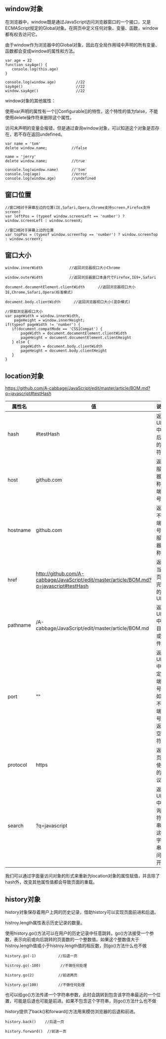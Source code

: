 ## window对象
在浏览器中，window既是通过JavaScript访问浏览器窗口的一个接口，又是ECMAScript规定的Global对象。在网页中定义任何对象、变量、函数，window都有权去访问它。  

由于window作为浏览器中的Global对象，因此在全局作用域中声明的所有变量、函数都会变成window的属性和方法。
  
 ```
 var age = 22
 function sayAge() {
    console.log(this.age)
 }
 
 console.log(window.age)         //22
 sayAge()                        //22
 window.sayAge()                 //22
 ```
 window对象的其他属性：  
 
  使用var声明的属性有一个[[Configurable]]的特性，这个特性的值为false，不能使用delete操作符来删除这个属性。  
  
  访问未声明的变量会报错，但是通过查询window对象，可以知道这个对象是否存在，若不存在返回undefined。  
  ```
  var name = 'tom'
  delete window.name;           //false
  
  name = 'jerry'
  delete window.name;           //true
  
  console.log(window.name)      //'tom'
  console.log(age)              //error
  console.log(window.age)       //undefined
  ```
 ## 窗口位置
 ```
 //窗口相对于屏幕左边的位置(IE,Safari,Opera,Chrome支持screen,Firefox支持screen)
 var leftPos = (typeof window.screenLeft == 'number') ? window.screenLeft : window.screenX;
 
 //窗口相对于屏幕上边的位置
 var topPos = (typeof window.screenTop == 'number') ? window.screenTop : window.screenY;
 ```
 ## 窗口大小
 ```
 window.innerWidth            //返回浏览器视口大小Chrome
 
 window.outerWidth            //返回浏览器窗口本身尺寸Firefox,IE9+,Safari
 
 document.documentElement.clientWidth      //返回浏览器视口大小IE,Chrome,Safari,Opera(标准模式)
 
 document.body.clientWidth      //返回浏览器视口大小(混杂模式)
 
 //获取浏览器视口大小
 var pageWidth = window.innerWidth,
     pageHeight = window.innerHeight;
 if(typeof pageWidth != 'number') {
    if(document.compatMode == 'CSS1Compat') {
        pageWidth = document.documentElement.clientWidth
        pageHeight = document.documentElement.clientHeight 
    } else {
        pageWidth = document.body.clientWidth
        pageHeight = document.body.clientHeight
    }
 }
 
 ```
 
 ## location对象
 
 https://github.com/A-cabbage/JavaScript/edit/master/article/BOM.md?q=javascript#testHash
 
 | 属性名 | 值 | 说明 |
 | --- | --- | --- |
 | hash | #testHash | 返回URL中#后面的字符串 |
 | host | github.com | 返回服务器名称和端口号 |
 | hostname | github.com | 返回不带端口号的服务器名称 | 
 | href | http://github.com/A-cabbage/JavaScript/edit/master/article/BOM.md?q=javascript#testHash | 返回当前页面完整的URL |
 | pathname | /A-cabbage/JavaScript/edit/master/article/BOM.md | 返回URL中的目录或文件名 |
 | port | "" | 返回URL中指定的端口号，如果不含端口号则返回空字符串 |
 | protocol | https | 返回页面使用的协议 |
 | search | ?q=javascript | 返回URL中查询字符串，这个字符串以问号开头 |
 
 我们可以通过字面量访问对象的形式来重新为location对象的属性赋值，并且除了hash外，改变其他属性值都会导致页面的重载。  
 
 ## history对象
 history对象保存着用户上网的历史记录，借助history可以实现页面前进和后退。  
 
 histroy.length属性表示历史记录的数量。  
 
 使用history.go()方法可以在用户的历史记录中任意跳转。go()方法接受一个参数，表示向前或向后跳转的页面数的一个整数值。如果这个整数值大于histroy.length值或小于histroy.length值的相反数，则go()方法什么也不做  
 ```
 history.go(-1)          //后退一页
 
 histroy.go(-100)         //不做任何处理
 
 history.go(2)           //前进两页
 
 history.go(100)         //不做任何处理
 ```
 也可以给go()方法传递一个字符串参数，此时会跳转到包含该字符串最近的一个位置，可能是后退也可能是前进。如果不包含这个字符串，则go()方法什么也不做  
 
 history提供了back()和forward()方法用来模仿浏览器的后退和前进。
 ```
 history.back()    //后退一页
 
 history.forward()  //前进一页
 ```
 
 

